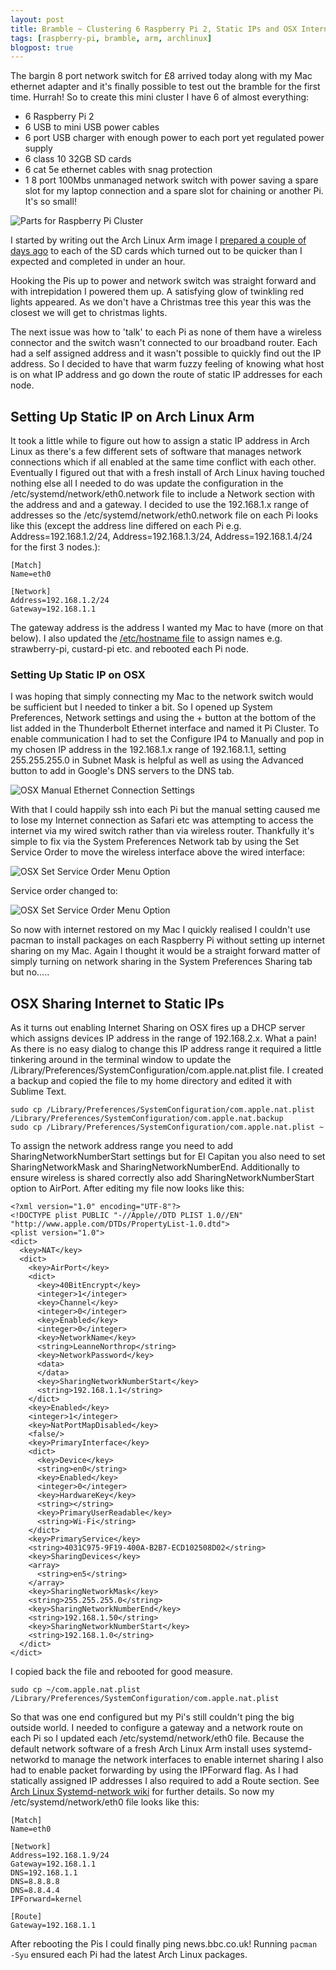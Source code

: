 ```yaml
---
layout: post
title: Bramble ~ Clustering 6 Raspberry Pi 2, Static IPs and OSX Internet Sharing
tags: [raspberry-pi, bramble, arm, archlinux]
blogpost: true
---
```

The bargin 8 port network switch for £8 arrived today along with my Mac ethernet adapter and it's finally possible to test out the bramble for the first time. Hurrah! So to create this mini cluster I have 6 of almost everything:

* 6 Raspberry Pi 2
* 6 USB to mini USB power cables
* 6 port USB charger with enough power to each port yet regulated power supply
* 6 class 10 32GB SD cards
* 6 cat 5e ethernet cables with snag protection
* 1 8 port 100Mbs unmanaged network switch with power saving a spare slot for my laptop connection and a spare slot for chaining or another Pi. It's so small!

<img class="img-responsive center-block" alt="Parts for Raspberry Pi Cluster" src="{{site.baseurl}}/images/brambleparts.JPG">

I started by writing out the Arch Linux Arm image I [prepared a couple of days ago]({{site.baseurl}}/2015/12/28/bramble-prep.html) to each of the SD cards which turned out to be quicker than I expected and completed in under an hour.

Hooking the Pis up to power and network switch was straight forward and with intrepidation I powered them up. A satisfying glow of twinkling red lights appeared. As we don't have a Christmas tree this year this was the closest we will get to christmas lights.

The next issue was how to 'talk' to each Pi as none of them have a wireless connector and the switch wasn't connected to our broadband router. Each had a self assigned address and it wasn't possible to quickly find out the IP address. So I decided to have that warm fuzzy feeling of knowing what host is on what IP address and go down the route of static IP addresses for each node.

## Setting Up Static IP on Arch Linux Arm

It took a little while to figure out how to assign a static IP address in Arch Linux as there's a few different sets of software that manages network connections which if all enabled at the same time conflict with each other. Eventually I figured out that with a fresh install of Arch Linux having touched nothing else all I needed to do was update the configuration in the /etc/systemd/network/eth0.network file to include a Network section with the address and and a gateway. I decided to use the 192.168.1.x range of addresses so the /etc/systemd/network/eth0.network file on each Pi looks like this (except the address line differed on each Pi e.g. Address=192.168.1.2/24, Address=192.168.1.3/24, Address=192.168.1.4/24 for the first 3 nodes.):

<pre><code class="hljs cpp">[Match]
Name=eth0

[Network]
Address=<span class="hljs-number">192.168</span><span class="hljs-number">.1</span><span class="hljs-number">.2</span>/<span class="hljs-number">24</span>
Gateway=<span class="hljs-number">192.168</span><span class="hljs-number">.1</span><span class="hljs-number">.1</span>
</code></pre>

 The gateway address is the address I wanted my Mac to have (more on that below). I also updated the [/etc/hostname file](https://wiki.archlinux.org/index.php/Beginners'_guide#Hostname) to assign names e.g. strawberry-pi, custard-pi etc. and rebooted each Pi node.

### Setting Up Static IP on OSX

I was hoping that simply connecting my Mac to the network switch would be sufficient but I needed to tinker a bit. So I opened up System Preferences, Network settings and using the + button at the bottom of the list added in the Thunderbolt Ethernet interface and named it Pi Cluster. To enable communication I had to set the Configure IP4 to Manually and pop in my chosen IP address in the 192.168.1.x range of 192.168.1.1, setting 255.255.255.0 in Subnet Mask is helpful as well as using the Advanced button to add in Google's DNS servers to the DNS tab.

<img class="img-responsive center-block" alt="OSX Manual Ethernet Connection Settings" src="{{site.baseurl}}/images/clusterosxnetworksettings.png">

With that I could happily ssh into each Pi but the manual setting caused me to lose my Internet connection as Safari etc was attempting to access the internet via my wired switch rather than via wireless router. Thankfully it's simple to fix via the System Preferences Network tab by using the Set Service Order to move the wireless interface above the wired interface:

<img class="img-responsive center-block" alt="OSX Set Service Order Menu Option" src="{{site.baseurl}}/images/clusterosxserviceorder.png">

Service order changed to:

<img class="img-responsive center-block" alt="OSX Set Service Order Menu Option" src="{{site.baseurl}}/images/osxserviceorder.png">

So now with internet restored on my Mac I quickly realised I couldn't use pacman to install packages on each Raspberry Pi without setting up internet sharing on my Mac. Again I thought it would be a straight forward matter of simply turning on network sharing in the System Preferences Sharing tab but no.....

## OSX Sharing Internet to Static IPs

As it turns out enabling Internet Sharing on OSX fires up a DHCP server which assigns devices IP address in the range of 192.168.2.x. What a pain! As there is no easy dialog to change this IP address range it required a little tinkering around in the terminal window to update the /Library/Preferences/SystemConfiguration/com.apple.nat.plist file. I created a backup and copied the file to my home directory and edited it with Sublime Text.

```
sudo cp /Library/Preferences/SystemConfiguration/com.apple.nat.plist /Library/Preferences/SystemConfiguration/com.apple.nat.backup
sudo cp /Library/Preferences/SystemConfiguration/com.apple.nat.plist ~
```

To assign the network address range you need to add SharingNetworkNumberStart settings but for El Capitan you also need to set SharingNetworkMask and SharingNetworkNumberEnd. Additionally to ensure wireless is shared correctly also add SharingNetworkNumberStart option to AirPort. After editing my file now looks like this:

<pre><code class="xml hljs"><span class="hljs-pi">&lt;?xml version="1.0" encoding="UTF-8"?&gt;</span>
<span class="hljs-doctype">&lt;!DOCTYPE plist PUBLIC "-//Apple//DTD PLIST 1.0//EN" "http://www.apple.com/DTDs/PropertyList-1.0.dtd"&gt;</span>
<span class="hljs-tag">&lt;<span class="hljs-title">plist</span> <span class="hljs-attribute">version</span>=<span class="hljs-value">"1.0"</span>&gt;</span>
<span class="hljs-tag">&lt;<span class="hljs-title">dict</span>&gt;</span>
  <span class="hljs-tag">&lt;<span class="hljs-title">key</span>&gt;</span>NAT<span class="hljs-tag">&lt;/<span class="hljs-title">key</span>&gt;</span>
  <span class="hljs-tag">&lt;<span class="hljs-title">dict</span>&gt;</span>
    <span class="hljs-tag">&lt;<span class="hljs-title">key</span>&gt;</span>AirPort<span class="hljs-tag">&lt;/<span class="hljs-title">key</span>&gt;</span>
    <span class="hljs-tag">&lt;<span class="hljs-title">dict</span>&gt;</span>
      <span class="hljs-tag">&lt;<span class="hljs-title">key</span>&gt;</span>40BitEncrypt<span class="hljs-tag">&lt;/<span class="hljs-title">key</span>&gt;</span>
      <span class="hljs-tag">&lt;<span class="hljs-title">integer</span>&gt;</span>1<span class="hljs-tag">&lt;/<span class="hljs-title">integer</span>&gt;</span>
      <span class="hljs-tag">&lt;<span class="hljs-title">key</span>&gt;</span>Channel<span class="hljs-tag">&lt;/<span class="hljs-title">key</span>&gt;</span>
      <span class="hljs-tag">&lt;<span class="hljs-title">integer</span>&gt;</span>0<span class="hljs-tag">&lt;/<span class="hljs-title">integer</span>&gt;</span>
      <span class="hljs-tag">&lt;<span class="hljs-title">key</span>&gt;</span>Enabled<span class="hljs-tag">&lt;/<span class="hljs-title">key</span>&gt;</span>
      <span class="hljs-tag">&lt;<span class="hljs-title">integer</span>&gt;</span>0<span class="hljs-tag">&lt;/<span class="hljs-title">integer</span>&gt;</span>
      <span class="hljs-tag">&lt;<span class="hljs-title">key</span>&gt;</span>NetworkName<span class="hljs-tag">&lt;/<span class="hljs-title">key</span>&gt;</span>
      <span class="hljs-tag">&lt;<span class="hljs-title">string</span>&gt;</span>LeanneNorthrop<span class="hljs-tag">&lt;/<span class="hljs-title">string</span>&gt;</span>
      <span class="hljs-tag">&lt;<span class="hljs-title">key</span>&gt;</span>NetworkPassword<span class="hljs-tag">&lt;/<span class="hljs-title">key</span>&gt;</span>
      <span class="hljs-tag">&lt;<span class="hljs-title">data</span>&gt;</span>
      <span class="hljs-tag">&lt;/<span class="hljs-title">data</span>&gt;</span>
      <span class="hljs-tag">&lt;<span class="hljs-title">key</span>&gt;</span>SharingNetworkNumberStart<span class="hljs-tag">&lt;/<span class="hljs-title">key</span>&gt;</span>
      <span class="hljs-tag">&lt;<span class="hljs-title">string</span>&gt;</span>192.168.1.1<span class="hljs-tag">&lt;/<span class="hljs-title">string</span>&gt;</span>
    <span class="hljs-tag">&lt;/<span class="hljs-title">dict</span>&gt;</span>
    <span class="hljs-tag">&lt;<span class="hljs-title">key</span>&gt;</span>Enabled<span class="hljs-tag">&lt;/<span class="hljs-title">key</span>&gt;</span>
    <span class="hljs-tag">&lt;<span class="hljs-title">integer</span>&gt;</span>1<span class="hljs-tag">&lt;/<span class="hljs-title">integer</span>&gt;</span>
    <span class="hljs-tag">&lt;<span class="hljs-title">key</span>&gt;</span>NatPortMapDisabled<span class="hljs-tag">&lt;/<span class="hljs-title">key</span>&gt;</span>
    <span class="hljs-tag">&lt;<span class="hljs-title">false</span>/&gt;</span>
    <span class="hljs-tag">&lt;<span class="hljs-title">key</span>&gt;</span>PrimaryInterface<span class="hljs-tag">&lt;/<span class="hljs-title">key</span>&gt;</span>
    <span class="hljs-tag">&lt;<span class="hljs-title">dict</span>&gt;</span>
      <span class="hljs-tag">&lt;<span class="hljs-title">key</span>&gt;</span>Device<span class="hljs-tag">&lt;/<span class="hljs-title">key</span>&gt;</span>
      <span class="hljs-tag">&lt;<span class="hljs-title">string</span>&gt;</span>en0<span class="hljs-tag">&lt;/<span class="hljs-title">string</span>&gt;</span>
      <span class="hljs-tag">&lt;<span class="hljs-title">key</span>&gt;</span>Enabled<span class="hljs-tag">&lt;/<span class="hljs-title">key</span>&gt;</span>
      <span class="hljs-tag">&lt;<span class="hljs-title">integer</span>&gt;</span>0<span class="hljs-tag">&lt;/<span class="hljs-title">integer</span>&gt;</span>
      <span class="hljs-tag">&lt;<span class="hljs-title">key</span>&gt;</span>HardwareKey<span class="hljs-tag">&lt;/<span class="hljs-title">key</span>&gt;</span>
      <span class="hljs-tag">&lt;<span class="hljs-title">string</span>&gt;</span><span class="hljs-tag">&lt;/<span class="hljs-title">string</span>&gt;</span>
      <span class="hljs-tag">&lt;<span class="hljs-title">key</span>&gt;</span>PrimaryUserReadable<span class="hljs-tag">&lt;/<span class="hljs-title">key</span>&gt;</span>
      <span class="hljs-tag">&lt;<span class="hljs-title">string</span>&gt;</span>Wi-Fi<span class="hljs-tag">&lt;/<span class="hljs-title">string</span>&gt;</span>
    <span class="hljs-tag">&lt;/<span class="hljs-title">dict</span>&gt;</span>
    <span class="hljs-tag">&lt;<span class="hljs-title">key</span>&gt;</span>PrimaryService<span class="hljs-tag">&lt;/<span class="hljs-title">key</span>&gt;</span>
    <span class="hljs-tag">&lt;<span class="hljs-title">string</span>&gt;</span>4031C975-9F19-400A-B2B7-ECD102508D02<span class="hljs-tag">&lt;/<span class="hljs-title">string</span>&gt;</span>
    <span class="hljs-tag">&lt;<span class="hljs-title">key</span>&gt;</span>SharingDevices<span class="hljs-tag">&lt;/<span class="hljs-title">key</span>&gt;</span>
    <span class="hljs-tag">&lt;<span class="hljs-title">array</span>&gt;</span>
      <span class="hljs-tag">&lt;<span class="hljs-title">string</span>&gt;</span>en5<span class="hljs-tag">&lt;/<span class="hljs-title">string</span>&gt;</span>
    <span class="hljs-tag">&lt;/<span class="hljs-title">array</span>&gt;</span>
    <span class="hljs-tag">&lt;<span class="hljs-title">key</span>&gt;</span>SharingNetworkMask<span class="hljs-tag">&lt;/<span class="hljs-title">key</span>&gt;</span>
    <span class="hljs-tag">&lt;<span class="hljs-title">string</span>&gt;</span>255.255.255.0<span class="hljs-tag">&lt;/<span class="hljs-title">string</span>&gt;</span>
    <span class="hljs-tag">&lt;<span class="hljs-title">key</span>&gt;</span>SharingNetworkNumberEnd<span class="hljs-tag">&lt;/<span class="hljs-title">key</span>&gt;</span>
    <span class="hljs-tag">&lt;<span class="hljs-title">string</span>&gt;</span>192.168.1.50<span class="hljs-tag">&lt;/<span class="hljs-title">string</span>&gt;</span>
    <span class="hljs-tag">&lt;<span class="hljs-title">key</span>&gt;</span>SharingNetworkNumberStart<span class="hljs-tag">&lt;/<span class="hljs-title">key</span>&gt;</span>
    <span class="hljs-tag">&lt;<span class="hljs-title">string</span>&gt;</span>192.168.1.0<span class="hljs-tag">&lt;/<span class="hljs-title">string</span>&gt;</span>
  <span class="hljs-tag">&lt;/<span class="hljs-title">dict</span>&gt;</span>
<span class="hljs-tag">&lt;/<span class="hljs-title">dict</span>&gt;</span>
</code></pre>

I copied back the file and rebooted for good measure.

```
sudo cp ~/com.apple.nat.plist /Library/Preferences/SystemConfiguration/com.apple.nat.plist
```

So that was one end configured but my Pi's still couldn't ping the big outside world. I needed to configure a gateway and a network route on each Pi so I updated each /etc/systemd/network/eth0 file. Because the default network software of a fresh Arch Linux Arm install uses systemd-networkd to manage the network interfaces to enable internet sharing I also had to enable packet forwarding by using the IPForward flag. As I had statically assigned IP addresses I also required to add a Route section. See [Arch Linux Systemd-network wiki](https://wiki.archlinux.org/index.php/Systemd-networkd) for further details. So now my /etc/systemd/network/eth0 file looks like this:


<pre><code class="hljs cpp">[Match]
Name=eth0

[Network]
Address=<span class="hljs-number">192.168</span><span class="hljs-number">.1</span><span class="hljs-number">.9</span>/<span class="hljs-number">24</span>
Gateway=<span class="hljs-number">192.168</span><span class="hljs-number">.1</span><span class="hljs-number">.1</span>
DNS=<span class="hljs-number">192.168</span><span class="hljs-number">.1</span><span class="hljs-number">.1</span>
DNS=<span class="hljs-number">8.8</span><span class="hljs-number">.8</span><span class="hljs-number">.8</span>
DNS=<span class="hljs-number">8.8</span><span class="hljs-number">.4</span><span class="hljs-number">.4</span>
IPForward=kernel

[Route]
Gateway=<span class="hljs-number">192.168</span><span class="hljs-number">.1</span><span class="hljs-number">.1</span>
</code></pre>

After rebooting the Pis I could finally ping news.bbc.co.uk! Running `pacman -Syu` ensured each Pi had the latest Arch Linux packages.